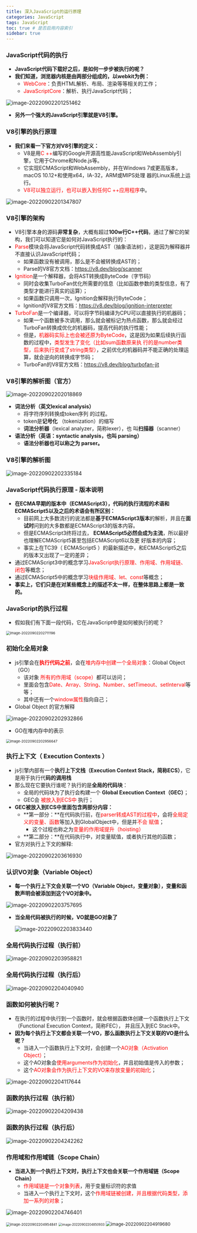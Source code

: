 ```yaml
---
title: 深入JavaScript的运行原理
categories: JavaScript
tags: JavaScript
toc: true # 是否启用内容索引
sidebar: true
---
```


### JavaScript代码的执行

- **JavaScript代码下载好之后，是如何一步步被执行的呢？**
- **我们知道，浏览器内核是由两部分组成的，以webkit为例：**
  - <font color="#f00">WebCore</font>：负责HTML解析、布局、渲染等等相关的工作；
  - <font color="#f00">JavaScriptCore</font>：解析、执行JavaScript代码；

![image-20220902201251462](https://coderyxy-1304887606.cos.ap-nanjing.myqcloud.com/blog/image-20220902201251462.png)

- **另外一个强大的JavaScript引擎就是V8引擎。**

### V8引擎的执行原理

- **我们来看一下官方对V8引擎的定义：**
  - V8是用<font color="#f00">C ++</font>编写的Google开源高性能JavaScript和WebAssembly引擎，它用于Chrome和Node.js等。
  - 它实现ECMAScript和WebAssembly，并在Windows 7或更高版本，macOS 10.12+和使用x64，IA-32，ARM或MIPS处理 器的Linux系统上运行。
  - <font color="#f00">V8可以独立运行，也可以嵌入到任何C ++应用程序</font>中。

![image-20220902201347807](https://coderyxy-1304887606.cos.ap-nanjing.myqcloud.com/blog/image-20220902201347807.png)

### V8引擎的架构

- V8引擎本身的源码**非常复杂**，大概有超过**100w行C++代码**，通过了解它的架构，我们可以知道它是如何对JavaScript执行的：
- <font color="#f00">Parse</font>模块会将JavaScript代码转换成AST（抽象语法树），这是因为解释器并不直接认识JavaScript代码；
  - 如果函数没有被调用，那么是不会被转换成AST的；
  - Parse的V8官方文档：https://v8.dev/blog/scanner
- <font color="#f00">Ignition</font>是一个解释器，会将AST转换成ByteCode（字节码）
  - 同时会收集TurboFan优化所需要的信息（比如函数参数的类型信息，有了类型才能进行真实的运算）；
  - 如果函数只调用一次，Ignition会解释执行ByteCode；
  - Ignition的V8官方文档：https://v8.dev/blog/ignition-interpreter
- <font color="#f00">TurboFan</font>是一个编译器，可以将字节码编译为CPU可以直接执行的机器码；
  - 如果一个函数被多次调用，那么就会被标记为热点函数，那么就会经过TurboFan转换成优化的机器码，提高代码的执行性能；
  - 但是，<font color="#f00">机器码实际上也会被还原为ByteCode</font>，这是因为如果后续执行函数的过程中，<font color="#f00">类型发生了变化（比如sum函数原来执 行的是number类型，后来执行变成了string类型）</font>，之前优化的机器码并不能正确的处理运算，就会逆向的转换成字节码；
  - TurboFan的V8官方文档：https://v8.dev/blog/turbofan-jit

### V8引擎的解析图（官方）

![image-20220902202018869](https://coderyxy-1304887606.cos.ap-nanjing.myqcloud.com/blog/image-20220902202018869.png)

- **词法分析（英文lexical analysis）**
  - 将字符序列转换成token序列 的过程。
  - token是**记号化** （tokenization）的缩写 
  - **词法分析器**（lexical analyzer，简称lexer），也 叫**扫描器**（scanner）
- **语法分析（英语：syntactic analysis，也叫 parsing）**
  - **语法分析器也可以称之为 parser。**

### V8引擎的解析图

![image-20220902202335184](https://coderyxy-1304887606.cos.ap-nanjing.myqcloud.com/blog/image-20220902202335184.png)

### JavaScript代码执行原理 - 版本说明

- **在ECMA早期的版本中（ECMAScript3），代码的执行流程的术语和ECMAScript5以及之后的术语会有所区别：**
  - 目前网上大多数流行的说法都是**基于ECMAScript3版本**的解析，并且在**面试时**问到的大多数都是ECMAScript3的版本内容。
  - 但是ECMAScript3终将过去， **ECMAScript5必然会成为主流**，所以最好也理解ECMAScript5甚至包括ECMAScript6以及更 好版本的内容；
  - 事实上在TC39（ ECMAScript5 ）的最新描述中，和ECMAScript5之后的版本又出现了一定的差异；
- 通过ECMAScript3中的概念学习<font color="#f00">JavaScript执行原理、作用域、作用域链、闭包</font>等概念；
- 通过ECMAScript5中的概念学习<font color="#f00">块级作用域、let、const</font>等概念；
- **事实上，它们只是在对某些概念上的描述不太一样，在整体思路上都是一致的。**

### JavaScript的执行过程

- 假如我们有下面一段代码，它在JavaScript中是如何被执行的呢？

<img src="https://coderyxy-1304887606.cos.ap-nanjing.myqcloud.com/blog/image-20220902202711196.png" alt="image-20220902202711196" style="zoom:67%;" />

### 初始化全局对象

- js引擎会在<font color="#f00">**执行代码之前**</font>，会在<font color="#f00">堆内存中创建一个全局对象</font>：Global Object（GO）
  - 该对象 <font color="#f00">所有的作用域（scope）</font>都可以访问；
  - 里面会包含<font color="#f00">Date、Array、String、Number、setTimeout、setInterval</font>等等；
  - 其中还有一个<font color="#f00">window属性</font>指向自己；
- Global Object 的官方解释

![image-20220902202932866](https://coderyxy-1304887606.cos.ap-nanjing.myqcloud.com/blog/image-20220902202932866.png)

- GO在堆内存中的表示

<img src="https://coderyxy-1304887606.cos.ap-nanjing.myqcloud.com/blog/image-20220902202956647.png" alt="image-20220902202956647" style="zoom:67%;" />

### 执行上下文（ Execution Contexts ）

-  js引擎内部有一个**执行上下文栈（Execution Context Stack，简称ECS）**，它是用于执行代**码的调用栈**
- 那么现在它要执行谁呢？执行的是**全局的代码块**：
  - 全局的代码块为了执行会构建一个 **Global Execution Context（GEC）**；
  - GEC会 <font color="#f00">被放入到ECS中</font> 执行；
- **GEC被放入到ECS中里面包含两部分内容：**
  - **第一部分：**在代码执行前，在<font color="#f00">parser转成AST的过程中</font>，会将<font color="#f00">全局定义的变量、函数</font>等加入到GlobalObject中，但是并<font color="#f00">不会 赋值</font>；
    - 这个过程也称之为<font color="#f00">变量的作用域提升（hoisting）</font>
  - **第二部分：**在代码执行中，对变量赋值，或者执行其他的函数；
- 官方对执行上下文的解释:

![image-20220902203616930](https://coderyxy-1304887606.cos.ap-nanjing.myqcloud.com/blog/image-20220902203616930.png)

### 认识VO对象（Variable Object）

- **每一个执行上下文会关联一个VO（Variable Object，变量对象），变量和函数声明会被添加到这个VO对象中。**

![image-20220902203757695](https://coderyxy-1304887606.cos.ap-nanjing.myqcloud.com/blog/image-20220902203757695.png)

- **当全局代码被执行的时候，VO就是GO对象了**

  ![image-20220902203833440](https://coderyxy-1304887606.cos.ap-nanjing.myqcloud.com/blog/image-20220902203833440.png)

### 全局代码执行过程（执行前）

![image-20220902203958821](https://coderyxy-1304887606.cos.ap-nanjing.myqcloud.com/blog/image-20220902203958821.png)

### 全局代码执行过程（执行后）

![image-20220902204040940](https://coderyxy-1304887606.cos.ap-nanjing.myqcloud.com/blog/image-20220902204040940.png)

### 函数如何被执行呢？

- 在执行的过程中执行到一个函数时，就会根据函数体创建一个函数执行上下文（Functional Execution Context，简称FEC）， 并且压入到EC Stack中。
- **因为每个执行上下文都会关联一个VO，那么函数执行上下文关联的VO是什么呢？**
  - 当进入一个函数执行上下文时，会创建一个<font color="#f00">AO对象（Activation Object）</font>；
  - 这个AO对象会<font color="#f00">使用arguments作为初始化</font>，并且初始值是传入的参数；
  - 这个<font color="#f00">AO对象会作为执行上下文的VO来存放变量的初始化</font>；

![image-20220902204117644](https://coderyxy-1304887606.cos.ap-nanjing.myqcloud.com/blog/image-20220902204117644.png)

### 函数的执行过程（执行前）

![image-20220902204209438](https://coderyxy-1304887606.cos.ap-nanjing.myqcloud.com/blog/image-20220902204209438.png)

### 函数的执行过程（执行后）

![image-20220902204242262](https://coderyxy-1304887606.cos.ap-nanjing.myqcloud.com/blog/image-20220902204242262.png)

### 作用域和作用域链（Scope Chain）

- **当进入到一个执行上下文时，执行上下文也会关联一个作用域链（Scope Chain）**
  - <font color="#f00">作用域链是一个对象列表</font>，用于变量标识符的求值
  - 当进入一个执行上下文时，这个<font color="#f00">作用域链被创建，并且根据代码类型，添加一系列的对象</font>；

![image-20220902204746401](https://coderyxy-1304887606.cos.ap-nanjing.myqcloud.com/blog/image-20220902204746401.png)

<img src="https://coderyxy-1304887606.cos.ap-nanjing.myqcloud.com/blog/image-20220902204954841.png" alt="image-20220902204954841" style="zoom: 67%;" />

<img src="https://coderyxy-1304887606.cos.ap-nanjing.myqcloud.com/blog/image-20220902204850933.png" alt="image-20220902204850933" style="zoom:60%;" />

<img src="https://coderyxy-1304887606.cos.ap-nanjing.myqcloud.com/blog/image-20220902204919680.png" alt="image-20220902204919680" style="zoom: 85%;" />